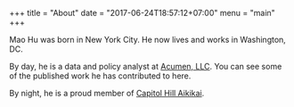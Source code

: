 +++
title = "About"
date = "2017-06-24T18:57:12+07:00"
menu = "main"
+++

Mao Hu was born in New York City. He now lives and works in Washington, DC.

By day, he is a data and policy analyst at [Acumen, LLC](https://www.acumenllc.com). You can see some of the published work he has contributed to here.

By night, he is a proud member of [Capitol Hill Aikikai](www.capitolhillaikikai.org).
